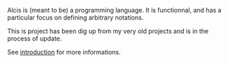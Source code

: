 
Alcis is (meant to be) a programming language.
It is functionnal, and has a particular focus on defining arbitrary notations.

This is project has been dig up from my very old projects and is in the process of update.

See [introduction](doc/introduction.md) for more informations.

